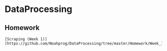 # DataProcessing

## Homework
```
[Scraping (Week 1)](https://github.com/Noahprog/DataProcessing/tree/master/Homework/Week_1)
```
